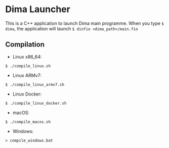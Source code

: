 # Dima Launcher

This is a C++ application to launch Dima main programme.
When you type `$ dima`, the application will launch `$ dinfio <dima_path>/main.fio`

## Compilation

- Linux x86_64:
```
$ ./compile_linux.sh
```

- Linux ARMv7:
```
$ ./compile_linux_armv7.sh
```

- Linux Docker:
```
$ ./compile_linux_docker.sh
```

- macOS:
```
$ ./compile_macos.sh
```

- Windows:
```
> compile_windows.bat
```